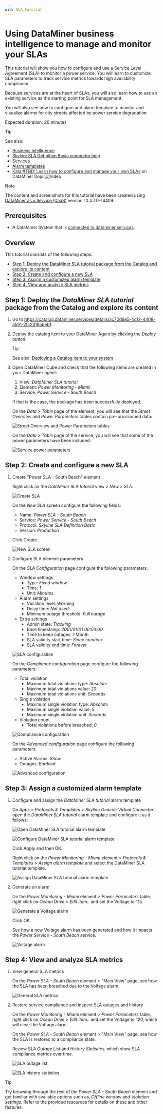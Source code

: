 ```yaml
---
uid: SLA_tutorial
---
```

# Using DataMiner business intelligence to manage and monitor your SLAs

This tutorial will show you how to configure and use a Service Level Agreement (SLA) to monitor a power service. You will learn to customize SLA parameters to track service metrics towards high availability compliance.

Because services are at the heart of SLAs, you will also learn how to use an existing service as the starting point for SLA management.

You will also see how to configure and alarm template to monitor and visualize alarms for city streets affected by power service degradation.

Expected duration: 20 minutes

> [!TIP]
> See also:
>
> - [Business intelligence](xref:sla)
> - [Skyline SLA Definition Basic connector help](https://docs.dataminer.services/connector/doc/Skyline_SLA_Definition_Basic.html)
> - [Services](xref:About_services)
> - [Alarm templates](xref:About_alarm_templates)
> - [Kata #TBD: Learn how to configure and manage your own SLAs](https://community.dataminer.services/courses/kata-TBD/) on DataMiner Dojo ![Video](~/user-guide/images/video_Duo.png)

> [!NOTE]
> The content and screenshots for this tutorial have been created using [DataMiner as a Service (DaaS)](xref:Creating_a_DMS_in_the_cloud) version 10.4.7.0-14409.

## Prerequisites

- A DataMiner System that is [connected to dataminer.services](xref:Connecting_your_DataMiner_System_to_the_cloud).

## Overview

This tutorial consists of the following steps:

- [Step 1: Deploy the DataMiner SLA tutorial package from the Catalog and explore its content](#step-1-deploy-the-dataminer-sla-tutorial-package-from-the-catalog-and-explore-its-content)
- [Step 2: Create and configure a new SLA](#step-2-create-and-configure-a-new-sla)
- [Step 3: Assign a customized alarm template](#step-3-assign-a-customized-alarm-template)
- [Step 4: View and analyze SLA metrics](#step-4-view-and-analyze-sla-metrics)

## Step 1: Deploy the *DataMiner SLA tutorial* package from the Catalog and explore its content

1. Go to <https://catalog.dataminer.services/details/ac72d9e5-4c12-4408-a591-2fc2316abebf>.

1. Deploy the catalog item to your DataMiner Agent by clicking the *Deploy* button.

   > [!TIP]
   > See also: [Deploying a Catalog item to your system](xref:Deploying_a_catalog_item)

1. Open DataMiner Cube and check that the following items are created in your DataMiner agent:
    1. View: *DataMiner SLA tutorial*
    1. Element: *Power Monitoring - Miami*
    1. Service: *Power Service - South Beach*

   If that is the case, the package has been successfully deployed.

   On the *Data* > *Table* page of the element, you will see that the *Street Overview* and *Power Parameters* tables contain pre-provisioned data:

   ![Street Overview and Power Parameters tables](~/user-guide/images/SLA_tutorial_img00.png)

    On the *Data* > *Table* page of the service, you will see that some of the power parameters have been included:

    ![Service power parameters](~/user-guide/images/SLA_tutorial_img01.png)

## Step 2: Create and configure a new SLA

1. Create "Power SLA - South Beach" element

    Right click on the *DataMiner SLA tutorial* view > *New* > *SLA*:

    ![Create SLA](~/user-guide/images/SLA_tutorial_img02.png)

    On the *New SLA* screen configure the following fields:
    - Name: *Power SLA - South Beach*
    - Service: *Power Service - South Beach*
    - Protocol: *Skyline SLA Definition Basic*
    - Version: *Production*

    Click Create.

    ![New SLA screen](~/user-guide/images/SLA_tutorial_img03.png)

1. Configure SLA element parameters

    On the *SLA Configuration* page configure the following parameters:
    - Window settings
        - Type: *Fixed window*
        - Time: *1*
        - Unit: *Minutes*
    - Alarm settings
        - Violation level: *Warning*
        - Delay time: *Not used*
        - Minimum outage threshold: *Full outage*
    - Extra settings
        - Admin state: *Tracking*
        - Base timestamp: *2001/01/01 00:00:00*
        - Time to keep outages: *1 Month*
        - SLA validity start time: *Since creation*
        - SLA validity end time: *Forever*

    ![SLA configuration](~/user-guide/images/SLA_tutorial_img04.png)

    On the *Compliance configuration* page configure the following parameters:
    - Total violation
        - Maximum total violations type: *Absolute*
        - Maximum total violations value: *20*
        - Maximum total violations unit: *Seconds*
    - Single violation
        - Maximum single violation type: *Absolute*
        - Maximum single violation value: *5*
        - Maximum single violation unit: *Seconds*
    - Violation count
        - Total violations before breached: *0*

    ![Compliance configuration](~/user-guide/images/SLA_tutorial_img05.png)

    On the *Advanced configuration* page configure the following parameters:
    - Active Alarms: *Show*
    - Outages: *Enabled*

    ![Advanced configuration](~/user-guide/images/SLA_tutorial_img06.png)

## Step 3: Assign a customized alarm template

1. Configure and assign the *DataMiner SLA tutorial* alarm template

    On *Apps* > *Protocols & Templates* > *Skyline Generic Virtual Connector*, open the *DataMiner SLA tutorial* alarm template and configure it as it follows:

    ![Open DataMiner SLA tutorial alarm template](~/user-guide/images/SLA_tutorial_img07.png)

    ![Configure DataMiner SLA tutorial alarm template](~/user-guide/images/SLA_tutorial_img08.png)

    Click Apply and then OK.

    Right click on the *Power Monitoring - Miami* element > *Protocols & Templates* > *Assign alarm template* and select the DataMiner SLA tutorial template.

    ![Assign DataMiner SLA tutorial alarm template](~/user-guide/images/SLA_tutorial_img09.png)

1. Generate an alarm

    On the *Power Monitoring - Miami* element > *Power Parameters* table, right click on *Ocean Drive* > *Edit item..* and set the Voltage to 115.

    ![Generate a Voltage alarm](~/user-guide/images/SLA_tutorial_img10.png)

    Click OK.

    See how a new Voltage alarm has been generated and how it impacts the *Power Service - South Beach* service.

   ![Voltage alarm](~/user-guide/images/SLA_tutorial_img10.1.png)

## Step 4: View and analyze SLA metrics

1. View general SLA metrics

    On the *Power SLA - South Beach* element > "Main View" page, see how the SLA has been breached due to the Voltage alarm.

    ![General SLA metrics](~/user-guide/images/SLA_tutorial_img11.png)

1. Restore service compliance and inspect SLA outages and history

    On the *Power Monitoring - Miami* element > *Power Parameters* table, right click on *Ocean Drive* > *Edit item..* and set the Voltage to 120, which will clear the Voltage alarm.

    On the *Power SLA - South Beach* element > "Main View" page, see how the SLA is restored to a compliance state.

    Review SLA *Outage List* and *History Statistics*, which show SLA compliance metrics over time.

    ![SLA outage list](~/user-guide/images/SLA_tutorial_img12.png)

    ![SLA history statistics](~/user-guide/images/SLA_tutorial_img13.png)

> [!TIP]
> Try browsing through the rest of the *Power SLA - South Beach* element and get familiar with available options such as, *Offline window* and *Violation settings*.
> Refer to the provided resources for details on these and other features.
